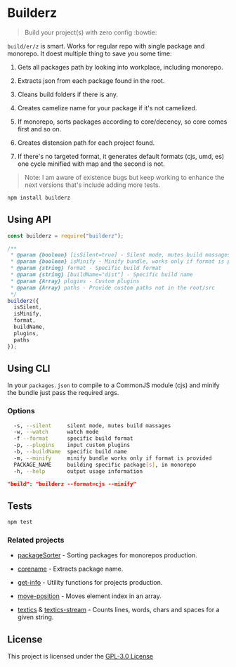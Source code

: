 # Builderz

> Build your project(s) with zero config :bowtie:

`build/er/z` is smart. Works for regular repo with single package and monorepo.
It doest multiple thing to save you some time:

1. Gets all packages path by looking into workplace, including monorepo.

2. Extracts json from each package found in the root.

3. Cleans build folders if there is any.

4. Creates camelize name for your package if it's not camelized.

5. If monorepo, sorts packages according to core/decency, so core comes first
   and so on.

6. Creates distension path for each project found.

7. If there's no targeted format, it generates default formats (cjs, umd, es)
   one cycle minified with map and the second is not.

> Note: I am aware of existence bugs but keep working to enhance the next
> versions that's include adding more tests.

```bash
npm install builderz
```

## Using API

```js
const builderz = require("builderz");

/**
 * @param {boolean} [isSilent=true] - Silent mode, mutes build massages
 * @param {boolean} isMinify - Minify bundle, works only if format is provided
 * @param {string} format - Specific build format
 * @param {string} [buildName="dist"] - Specific build name
 * @param {Array} plugins - Custom plugins
 * @param {Array} paths - Provide custom paths not in the root/src
 */
builderz({
  isSilent,
  isMinify,
  format,
  buildName,
  plugins,
  paths
});
```

## Using CLI

In your `packages.json` to compile to a CommonJS module (cjs) and minify the
bundle just pass the required args.

### Options

```bash
  -s, --silent     silent mode, mutes build massages
  -w, --watch      watch mode
  -f --format      specific build format
  -p, --plugins    input custom plugins
  -b, --buildName  specific build name
  -m, --minify     minify bundle works only if format is provided
  PACKAGE_NAME     building specific package[s], in monorepo
  -h, --help       output usage information
```

```json
"build": "builderz --format=cjs --minify"
```

## Tests

```sh
npm test
```

### Related projects

- [packageSorter](https://github.com/jalal246/packageSorter) - Sorting packages
  for monorepos production.

- [corename](https://github.com/jalal246/corename) - Extracts package name.

- [get-info](https://github.com/jalal246/get-info) - Utility functions for projects production.

- [move-position](https://github.com/jalal246/move-position) - Moves element
  index in an array.

- [textics](https://github.com/jalal246/textics) & [textics-stream](https://github.com/jalal246/textics-stream) - Counts lines, words, chars and spaces for a given string.

## License

This project is licensed under the [GPL-3.0 License](https://github.com/jalal246/builderz/blob/master/LICENSE)
